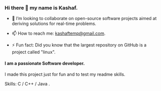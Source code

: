 ### Hi there 👋 my name is Kashaf.

<!--
- 🔭  I’m currently working on an app-based solution to identify and solve diseases in plants and crops.

- 🌱  I'm currently learning DSA and Flutter Bloc to strengthen my programming skills and improve my app development expertise.
--->
- 👯  I’m looking to collaborate on open-source software projects aimed at deriving solutions for real-time problems.

- 📫 How to reach me: kashaftemp@gmail.com.

- ⚡ Fun fact: Did you know that the largest repository on GitHub is a project called "linux".


 
#### I am a passionate Software developer.

I made this project just for fun and to test my readme skills.

Skills: C / C++ / Java .

<!--
Tools: Flutter,GCP's Firebase,Git,Github,VS Code,Android Studio.


**Xyz31/Xyz31** is a ✨ _special_ ✨ repository because its `README.md` (this file) appears on your GitHub profile.

Here are some ideas to get you started:
-->

<!--
![I am a passionate developer.](https://arturssmirnovs.github.io/github-profile-readme-generator/images/banner.png)
-->


